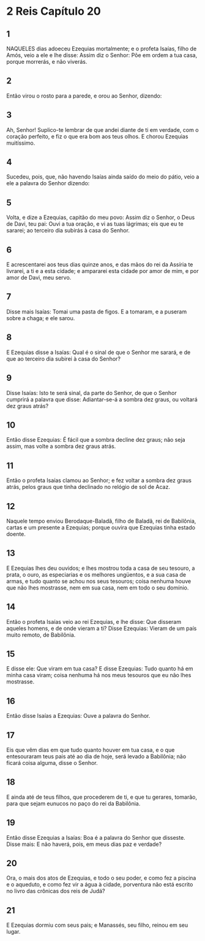 # 2 Reis Capítulo 20

## 1
NAQUELES dias adoeceu Ezequias mortalmente; e o profeta Isaías, filho de Amós, veio a ele e lhe disse: Assim diz o Senhor: Põe em ordem a tua casa, porque morrerás, e não viverás.

## 2
Então virou o rosto para a parede, e orou ao Senhor, dizendo:

## 3
Ah, Senhor! Suplico-te lembrar de que andei diante de ti em verdade, com o coração perfeito, e fiz o que era bom aos teus olhos. E chorou Ezequias muitíssimo.

## 4
Sucedeu, pois, que, não havendo Isaías ainda saído do meio do pátio, veio a ele a palavra do Senhor dizendo:

## 5
Volta, e dize a Ezequias, capitão do meu povo: Assim diz o Senhor, o Deus de Davi, teu pai: Ouvi a tua oração, e vi as tuas lágrimas; eis que eu te sararei; ao terceiro dia subirás à casa do Senhor.

## 6
E acrescentarei aos teus dias quinze anos, e das mãos do rei da Assíria te livrarei, a ti e a esta cidade; e ampararei esta cidade por amor de mim, e por amor de Davi, meu servo.

## 7
Disse mais Isaías: Tomai uma pasta de figos. E a tomaram, e a puseram sobre a chaga; e ele sarou.

## 8
E Ezequias disse a Isaías: Qual é o sinal de que o Senhor me sarará, e de que ao terceiro dia subirei à casa do Senhor?

## 9
Disse Isaías: Isto te será sinal, da parte do Senhor, de que o Senhor cumprirá a palavra que disse: Adiantar-se-á a sombra dez graus, ou voltará dez graus atrás?

## 10
Então disse Ezequias: É fácil que a sombra decline dez graus; não seja assim, mas volte a sombra dez graus atrás.

## 11
Então o profeta Isaías clamou ao Senhor; e fez voltar a sombra dez graus atrás, pelos graus que tinha declinado no relógio de sol de Acaz.

## 12
Naquele tempo enviou Berodaque-Baladã, filho de Baladã, rei de Babilônia, cartas e um presente a Ezequias; porque ouvira que Ezequias tinha estado doente.

## 13
E Ezequias lhes deu ouvidos; e lhes mostrou toda a casa de seu tesouro, a prata, o ouro, as especiarias e os melhores ungüentos, e a sua casa de armas, e tudo quanto se achou nos seus tesouros; coisa nenhuma houve que não lhes mostrasse, nem em sua casa, nem em todo o seu domínio.

## 14
Então o profeta Isaías veio ao rei Ezequias, e lhe disse: Que disseram aqueles homens, e de onde vieram a ti? Disse Ezequias: Vieram de um país muito remoto, de Babilônia.

## 15
E disse ele: Que viram em tua casa? E disse Ezequias: Tudo quanto há em minha casa viram; coisa nenhuma há nos meus tesouros que eu não lhes mostrasse.

## 16
Então disse Isaías a Ezequias: Ouve a palavra do Senhor.

## 17
Eis que vêm dias em que tudo quanto houver em tua casa, e o que entesouraram teus pais até ao dia de hoje, será levado a Babilônia; não ficará coisa alguma, disse o Senhor.

## 18
E ainda até de teus filhos, que procederem de ti, e que tu gerares, tomarão, para que sejam eunucos no paço do rei da Babilônia.

## 19
Então disse Ezequias a Isaías: Boa é a palavra do Senhor que disseste. Disse mais: E não haverá, pois, em meus dias paz e verdade?

## 20
Ora, o mais dos atos de Ezequias, e todo o seu poder, e como fez a piscina e o aqueduto, e como fez vir a água à cidade, porventura não está escrito no livro das crônicas dos reis de Judá?

## 21
E Ezequias dormiu com seus pais; e Manassés, seu filho, reinou em seu lugar.

